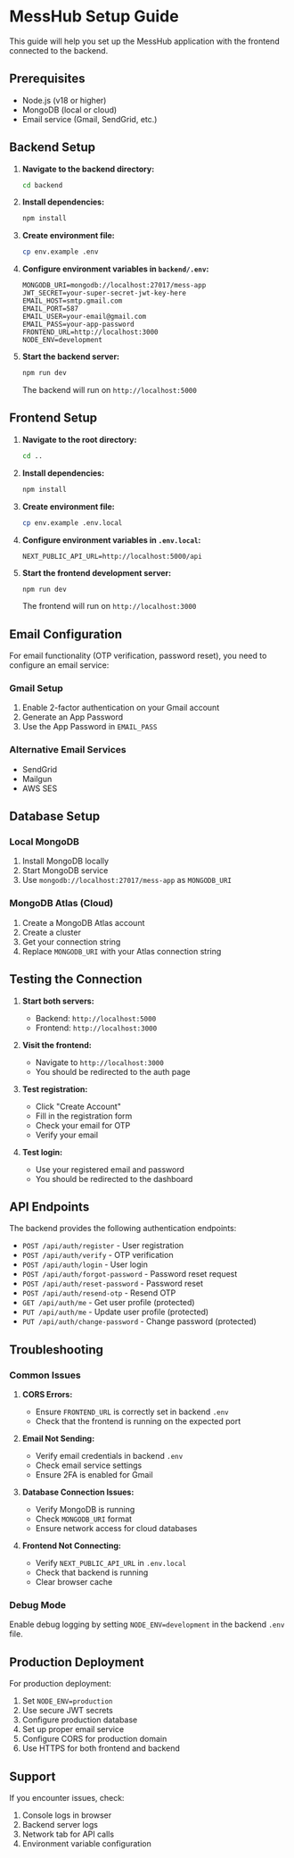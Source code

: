 # MessHub Setup Guide

This guide will help you set up the MessHub application with the frontend connected to the backend.

## Prerequisites

- Node.js (v18 or higher)
- MongoDB (local or cloud)
- Email service (Gmail, SendGrid, etc.)

## Backend Setup

1. **Navigate to the backend directory:**
   ```bash
   cd backend
   ```

2. **Install dependencies:**
   ```bash
   npm install
   ```

3. **Create environment file:**
   ```bash
   cp env.example .env
   ```

4. **Configure environment variables in `backend/.env`:**
   ```env
   MONGODB_URI=mongodb://localhost:27017/mess-app
   JWT_SECRET=your-super-secret-jwt-key-here
   EMAIL_HOST=smtp.gmail.com
   EMAIL_PORT=587
   EMAIL_USER=your-email@gmail.com
   EMAIL_PASS=your-app-password
   FRONTEND_URL=http://localhost:3000
   NODE_ENV=development
   ```

5. **Start the backend server:**
   ```bash
   npm run dev
   ```

   The backend will run on `http://localhost:5000`

## Frontend Setup

1. **Navigate to the root directory:**
   ```bash
   cd ..
   ```

2. **Install dependencies:**
   ```bash
   npm install
   ```

3. **Create environment file:**
   ```bash
   cp env.example .env.local
   ```

4. **Configure environment variables in `.env.local`:**
   ```env
   NEXT_PUBLIC_API_URL=http://localhost:5000/api
   ```

5. **Start the frontend development server:**
   ```bash
   npm run dev
   ```

   The frontend will run on `http://localhost:3000`

## Email Configuration

For email functionality (OTP verification, password reset), you need to configure an email service:

### Gmail Setup
1. Enable 2-factor authentication on your Gmail account
2. Generate an App Password
3. Use the App Password in `EMAIL_PASS`

### Alternative Email Services
- SendGrid
- Mailgun
- AWS SES

## Database Setup

### Local MongoDB
1. Install MongoDB locally
2. Start MongoDB service
3. Use `mongodb://localhost:27017/mess-app` as `MONGODB_URI`

### MongoDB Atlas (Cloud)
1. Create a MongoDB Atlas account
2. Create a cluster
3. Get your connection string
4. Replace `MONGODB_URI` with your Atlas connection string

## Testing the Connection

1. **Start both servers:**
   - Backend: `http://localhost:5000`
   - Frontend: `http://localhost:3000`

2. **Visit the frontend:**
   - Navigate to `http://localhost:3000`
   - You should be redirected to the auth page

3. **Test registration:**
   - Click "Create Account"
   - Fill in the registration form
   - Check your email for OTP
   - Verify your email

4. **Test login:**
   - Use your registered email and password
   - You should be redirected to the dashboard

## API Endpoints

The backend provides the following authentication endpoints:

- `POST /api/auth/register` - User registration
- `POST /api/auth/verify` - OTP verification
- `POST /api/auth/login` - User login
- `POST /api/auth/forgot-password` - Password reset request
- `POST /api/auth/reset-password` - Password reset
- `POST /api/auth/resend-otp` - Resend OTP
- `GET /api/auth/me` - Get user profile (protected)
- `PUT /api/auth/me` - Update user profile (protected)
- `PUT /api/auth/change-password` - Change password (protected)

## Troubleshooting

### Common Issues

1. **CORS Errors:**
   - Ensure `FRONTEND_URL` is correctly set in backend `.env`
   - Check that the frontend is running on the expected port

2. **Email Not Sending:**
   - Verify email credentials in backend `.env`
   - Check email service settings
   - Ensure 2FA is enabled for Gmail

3. **Database Connection Issues:**
   - Verify MongoDB is running
   - Check `MONGODB_URI` format
   - Ensure network access for cloud databases

4. **Frontend Not Connecting:**
   - Verify `NEXT_PUBLIC_API_URL` in `.env.local`
   - Check that backend is running
   - Clear browser cache

### Debug Mode

Enable debug logging by setting `NODE_ENV=development` in the backend `.env` file.

## Production Deployment

For production deployment:

1. Set `NODE_ENV=production`
2. Use secure JWT secrets
3. Configure production database
4. Set up proper email service
5. Configure CORS for production domain
6. Use HTTPS for both frontend and backend

## Support

If you encounter issues, check:
1. Console logs in browser
2. Backend server logs
3. Network tab for API calls
4. Environment variable configuration 